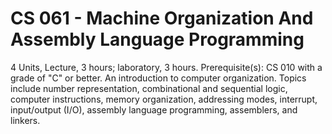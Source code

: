 # CS 061 - Machine Organization And Assembly Language Programming

4 Units, Lecture, 3 hours; laboratory, 3 hours. Prerequisite(s): CS 010 with a grade of "C" or better. An introduction to computer organization. Topics include number representation, combinational and sequential logic, computer instructions, memory organization, addressing modes, interrupt, input/output (I/O), assembly language programming, assemblers, and linkers.
